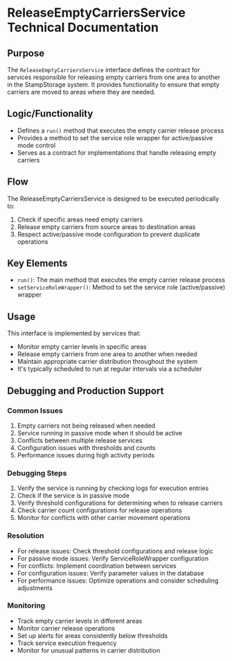 # ReleaseEmptyCarriersService Technical Documentation

## Purpose
The `ReleaseEmptyCarriersService` interface defines the contract for services responsible for releasing empty carriers from one area to another in the StampStorage system. It provides functionality to ensure that empty carriers are moved to areas where they are needed.

## Logic/Functionality
- Defines a `run()` method that executes the empty carrier release process
- Provides a method to set the service role wrapper for active/passive mode control
- Serves as a contract for implementations that handle releasing empty carriers

## Flow
The ReleaseEmptyCarriersService is designed to be executed periodically to:
1. Check if specific areas need empty carriers
2. Release empty carriers from source areas to destination areas
3. Respect active/passive mode configuration to prevent duplicate operations

## Key Elements
- `run()`: The main method that executes the empty carrier release process
- `setServiceRoleWrapper()`: Method to set the service role (active/passive) wrapper

## Usage
This interface is implemented by services that:
- Monitor empty carrier levels in specific areas
- Release empty carriers from one area to another when needed
- Maintain appropriate carrier distribution throughout the system
- It's typically scheduled to run at regular intervals via a scheduler

## Debugging and Production Support

### Common Issues
1. Empty carriers not being released when needed
2. Service running in passive mode when it should be active
3. Conflicts between multiple release services
4. Configuration issues with thresholds and counts
5. Performance issues during high activity periods

### Debugging Steps
1. Verify the service is running by checking logs for execution entries
2. Check if the service is in passive mode
3. Verify threshold configurations for determining when to release carriers
4. Check carrier count configurations for release operations
5. Monitor for conflicts with other carrier movement operations

### Resolution
- For release issues: Check threshold configurations and release logic
- For passive mode issues: Verify ServiceRoleWrapper configuration
- For conflicts: Implement coordination between services
- For configuration issues: Verify parameter values in the database
- For performance issues: Optimize operations and consider scheduling adjustments

### Monitoring
- Track empty carrier levels in different areas
- Monitor carrier release operations
- Set up alerts for areas consistently below thresholds
- Track service execution frequency
- Monitor for unusual patterns in carrier distribution